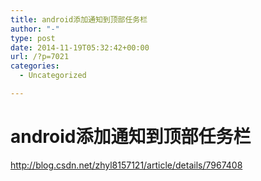 ```yaml
---
title: android添加通知到顶部任务栏
author: "-"
type: post
date: 2014-11-19T05:32:42+00:00
url: /?p=7021
categories:
  - Uncategorized

---
```

# android添加通知到顶部任务栏
http://blog.csdn.net/zhyl8157121/article/details/7967408